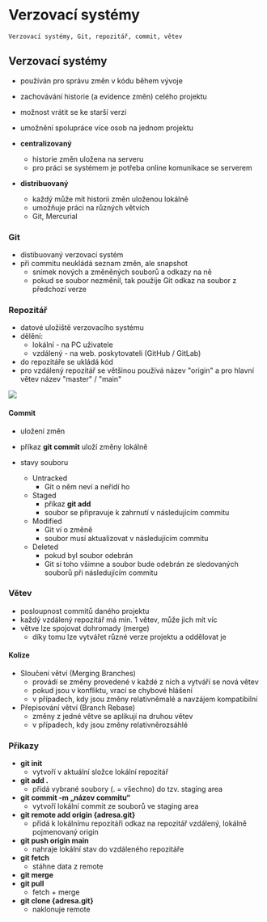 # Verzovací systémy

`Verzovací systémy, Git, repozitář, commit, větev`

## Verzovací systémy

- používán pro správu změn v kódu během vývoje
- zachovávání historie (a evidence změn) celého projektu
- možnost vrátit se ke starší verzi
- umožnění spolupráce více osob na jednom projektu

- **centralizovaný**
  - historie změn uložena na serveru
  - pro práci se systémem je potřeba online komunikace se serverem
- **distribuovaný**
  - každý může mít historii změn uloženou lokálně
  - umožňuje práci na různých větvích
  - Git, Mercurial

### Git

- distibuovaný verzovací systém
- při commitu neukládá seznam změn, ale snapshot
  - snímek nových a změněných souborů a odkazy na ně
  - pokud se soubor nezměnil, tak použije Git odkaz na soubor z předchozí verze

### Repozitář

- datové uložiště verzovacího systému
- dělění:
  - lokální - na PC uživatele
  - vzdálený - na web. poskytovateli (GitHub / GitLab)
- do repozitáře se ukládá kód
- pro vzdálený repozitář se většinou používá název "origin" a pro hlavní větev název "master" / "main"

<image src="./images/reop.png">

#### Commit

- uložení změn
- příkaz **git commit** uloží změny lokálně

- stavy souboru
  - Untracked
    - Git o něm neví a neřídí ho
  - Staged
    - příkaz **git add**
    - soubor se připravuje k zahrnutí v následujícím commitu
  - Modified
    - Git ví o změně
    - soubor musí aktualizovat v následujícím commitu
  - Deleted
    - pokud byl soubor odebrán
    - Git si toho všimne a soubor bude odebrán ze sledovaných souborů při následujícím commitu

### Větev

- posloupnost commitů daného projektu
- každý vzdálený repozitář má min. 1 větev, může jich mít víc
- větve lze spojovat dohromady (merge)
  - díky tomu lze vytvářet různé verze projektu a oddělovat je

#### Kolize

- Sloučení větví (Merging Branches)
  - provádí se změny provedené v každé z nich a vytváří se nová větev
  - pokud jsou v konfliktu, vrací se chybové hlášení
  - v případech, kdy jsou změny relativněmalé a navzájem kompatibilní
- Přepisování větví (Branch Rebase)
  - změny z jedné větve se aplikují na druhou větev
  - v případech, kdy jsou změny relativněrozsáhlé

### Příkazy

- **git init**
  - vytvoří v aktuální složce lokální repozitář
- **git add .**
  - přidá vybrané soubory (. = všechno) do tzv. staging area
- **git commit -m „název commitu“**
  - vytvoří lokální commit ze souborů ve staging area
- **git remote add origin {adresa.git}**
  - přidá k lokálnímu repozitáři odkaz na repozitář vzdálený, lokálně pojmenovaný origin
- **git push origin main**
  - nahraje lokální stav do vzdáleného repozitáře
- **git fetch**
  - stáhne data z remote
- **git merge**
- **git pull**
  - fetch + merge
- **git clone {adresa.git}**
  - naklonuje remote
